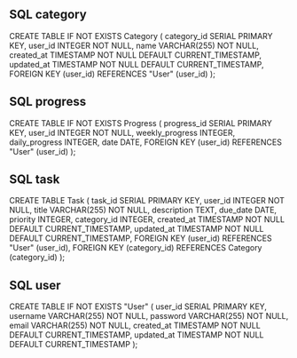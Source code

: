 ## SQL category
CREATE TABLE IF NOT EXISTS Category (
    category_id SERIAL PRIMARY KEY,
    user_id INTEGER NOT NULL,
    name VARCHAR(255) NOT NULL,
    created_at TIMESTAMP NOT NULL DEFAULT CURRENT_TIMESTAMP,
    updated_at TIMESTAMP NOT NULL DEFAULT CURRENT_TIMESTAMP,
    FOREIGN KEY (user_id) REFERENCES "User" (user_id)
);

## SQL progress
CREATE TABLE IF NOT EXISTS Progress (
    progress_id SERIAL PRIMARY KEY,
    user_id INTEGER NOT NULL,
    weekly_progress INTEGER,
    daily_progress INTEGER,
    date DATE,
    FOREIGN KEY (user_id) REFERENCES "User" (user_id)
);

## SQL task
CREATE TABLE Task (
    task_id SERIAL PRIMARY KEY,
    user_id INTEGER NOT NULL,
    title VARCHAR(255) NOT NULL,
    description TEXT,
    due_date DATE,
    priority INTEGER,
    category_id INTEGER,
    created_at TIMESTAMP NOT NULL DEFAULT CURRENT_TIMESTAMP,
    updated_at TIMESTAMP NOT NULL DEFAULT CURRENT_TIMESTAMP,
    FOREIGN KEY (user_id) REFERENCES "User" (user_id),
    FOREIGN KEY (category_id) REFERENCES Category (category_id)
);

## SQL user
CREATE TABLE IF NOT EXISTS "User" (
    user_id SERIAL PRIMARY KEY,
    username VARCHAR(255) NOT NULL,
    password VARCHAR(255) NOT NULL,
    email VARCHAR(255) NOT NULL,
    created_at TIMESTAMP NOT NULL DEFAULT CURRENT_TIMESTAMP,
    updated_at TIMESTAMP NOT NULL DEFAULT CURRENT_TIMESTAMP
);
